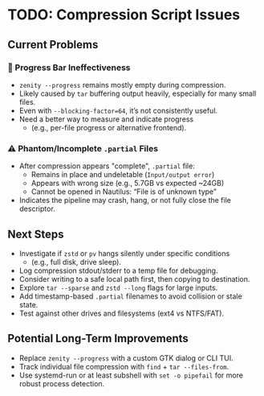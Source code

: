 # TODO: Compression Script Issues

## Current Problems

### 🐌 Progress Bar Ineffectiveness

- `zenity --progress` remains mostly empty during compression.
- Likely caused by `tar` buffering output heavily, especially for many small files.
- Even with `--blocking-factor=64`, it’s not consistently useful.
- Need a better way to measure and indicate progress
  - (e.g., per-file progress or alternative frontend).

### ⚠️ Phantom/Incomplete `.partial` Files

- After compression appears "complete", `.partial` file:
  - Remains in place and undeletable (`Input/output error`)
  - Appears with wrong size (e.g., 5.7GB vs expected ~24GB)
  - Cannot be opened in Nautilus: “File is of unknown type”
- Indicates the pipeline may crash, hang, or not fully close the file descriptor.

## Next Steps

- Investigate if `zstd` or `pv` hangs silently under specific conditions
  - (e.g., full disk, drive sleep).
- Log compression stdout/stderr to a temp file for debugging.
- Consider writing to a safe local path first, then copying to destination.
- Explore `tar --sparse` and `zstd --long` flags for large inputs.
- Add timestamp-based `.partial` filenames to avoid collision or stale state.
- Test against other drives and filesystems (ext4 vs NTFS/FAT).

## Potential Long-Term Improvements

- Replace `zenity --progress` with a custom GTK dialog or CLI TUI.
- Track individual file compression with `find` + `tar --files-from`.
- Use systemd-run or at least subshell with
  `set -o pipefail` for more robust process detection.

